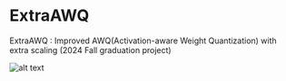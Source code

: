 # ExtraAWQ
ExtraAWQ : Improved AWQ(Activation-aware Weight Quantization) with extra scaling (2024 Fall graduation project)

![alt text](https://github.com/[username]/[reponame]/blob/[branch]/image.jpg?raw=true)

